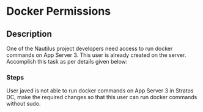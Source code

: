 # Docker Permissions

## Description

One of the Nautilus project developers need access to run docker commands on App Server 3. This user is already created on the server. Accomplish this task as per details given below:

### Steps

User javed is not able to run docker commands on App Server 3 in Stratos DC, make the required changes so that this user can run docker commands without sudo.
